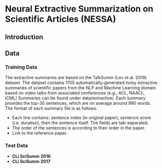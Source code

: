 # Neural Extractive Summarization on Scientific Articles (NESSA)

## Introduction


## Data
### Training Data

The extractive summaries are based on the TalkSumm (Lev et al. 2019) dataset. The dataset contains 1705 automatically-generated noisy extractive summaries of scientific papers from the NLP and Machine Learning domain based on video talks from associated conferences (e.g., ACL, NAACL, ICML)  Summaries can be found under data/extractive/. Each summary provides the top-30 sentences, which are on average around 990 words.  The format of each summary file is as follows:

* Each line contains: sentence index (in original paper), sentence score (i.e. duration), then the sentence itself. The fields are tab-separated.
* The order of the sentences is according to their order in the paper.
* Link to the reference paper.

### Test Data
 
* **CLi SciSumm 2016**
* **CLi SciSumm 2017**
